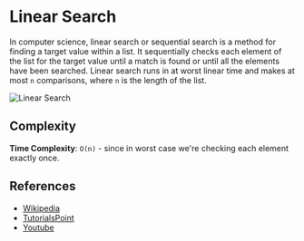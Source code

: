 # Linear Search

In computer science, linear search or sequential search is a method for finding a target value within a list. It sequentially checks each element of the list for the target value until a match is found or until all the elements have been searched. Linear search runs in at worst linear time and makes at most `n` comparisons, where `n` is the length of the list.

![Linear Search](https://www.tutorialspoint.com/data_structures_algorithms/images/linear_search.gif)

## Complexity

**Time Complexity**: `O(n)` - since in worst case we're checking each element exactly once.

## References

* [Wikipedia](https://en.wikipedia.org/wiki/Linear_search)
* [TutorialsPoint](https://www.tutorialspoint.com/data_structures_algorithms/linear_search_algorithm.htm)
* [Youtube](https://www.youtube.com/watch?v=SGU9duLE30w)



